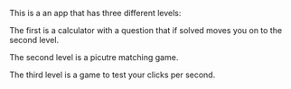 This is a an app that has three different levels:

The first is a calculator with a question that if solved moves you on to the second level.

The second level is a picutre matching game.

The third level is a game to test your clicks per second.
